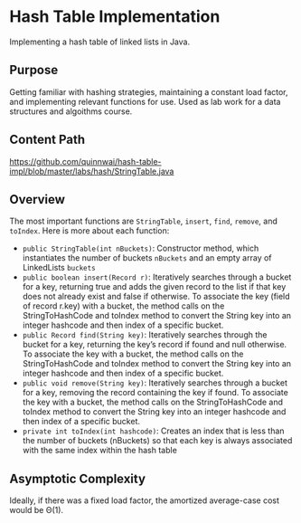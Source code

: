 # Hash Table Implementation
Implementing a hash table of linked lists in Java.

## Purpose
Getting familiar with hashing strategies, maintaining a constant load factor, and implementing relevant functions for use. Used as lab work for a data structures and algoithms course.

## Content Path
https://github.com/quinnwai/hash-table-impl/blob/master/labs/hash/StringTable.java

## Overview
The most important functions are `StringTable`, `insert`, `find`, `remove`, and `toIndex`. Here is more about each function:
 - `public StringTable(int nBuckets)`: Constructor method, which instantiates the number of buckets `nBuckets` and an empty array of LinkedLists `buckets`
 - `public boolean insert(Record r)`:  Iteratively searches through a bucket for a key, returning true and adds the given record to the list if that key does not already exist and false if otherwise. To associate the key (field of record r.key) with a bucket, the method calls on the StringToHashCode and toIndex method to convert the String key into an integer hashcode and then index of a specific bucket.
 - `public Record find(String key)`: Iteratively searches through the bucket for a key, returning the key’s record if found and null otherwise. To associate the key with a bucket, the method calls on the StringToHashCode and toIndex method to convert the String key into an integer hashcode and then index of a specific bucket.
 - `public void remove(String key)`: Iteratively searches through a bucket for a key, removing the record containing the key if found. To associate the key with a bucket, the method calls on the StringToHashCode and toIndex method to convert the String key into an integer hashcode and then index of a specific bucket.
 - `private int toIndex(int hashcode)`: Creates an index that is less than the number of buckets (nBuckets) so that each key is always associated with the same index within the hash table
 
## Asymptotic Complexity
Ideally, if there was a fixed load factor, the amortized average-case cost would be &Theta;(1).
